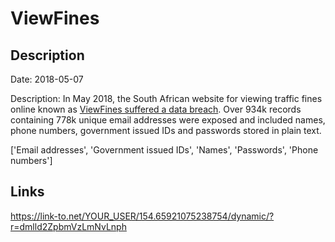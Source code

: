 # ViewFines

## Description

Date: 2018-05-07

Description:
In May 2018, the South African website for viewing traffic fines online known as <a href="https://www.iafrikan.com/2018/05/24/south-africas-viewfines-suffered-major-data-leak/" target="_blank" rel="noopener">ViewFines suffered a data breach</a>. Over 934k records containing 778k unique email addresses were exposed and included names, phone numbers, government issued IDs and passwords stored in plain text.


['Email addresses', 'Government issued IDs', 'Names', 'Passwords', 'Phone numbers']

## Links

https://link-to.net/YOUR_USER/154.65921075238754/dynamic/?r=dmlld2ZpbmVzLmNvLnph